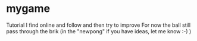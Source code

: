 mygame
======

Tutorial I find online and follow and then try to improve
For now the ball still pass through the brik (in the "newpong" if you have ideas, let me know :-) ) 
